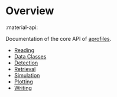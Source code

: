 # Overview

:material-api:

Documentation of the core API of [aprofiles](index.md).

- [Reading](api/reading.md)
- [Data Classes](api/data_classes.md)
- [Detection](api/detection.md)
- [Retrieval](api/retrieval.md)
- [Simulation](api/simulation.md)
- [Plotting](api/plotting.md)
- [Writing](api/writing.md)
